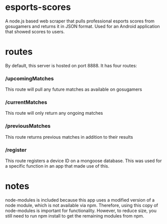 # esports-scores
A node.js based web scraper that pulls professional esports scores from gosugamers and returns it in JSON format. Used for an Android application that showed scores to users.

# routes
By default, this server is hosted on port 8888. It has four routes:
### /upcomingMatches
This route will pull any future matches as available on gosugamers
### /currentMatches
This route will only return any ongoing matches
### /previousMatches
This route returns previous matches in addition to their results
### /register
This route registers a device ID on a mongoose database. This was used for a specific function in an app that made use of this.

# notes
node-modules is included because this app uses a modified version of a node module, which is not available via npm. Therefore, using this copy of node-modules is important for functionality.
However, to reduce size, you still need to run npm install to get the remaining modules from npm.